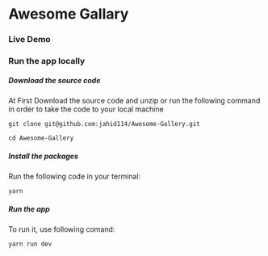 # Awesome Gallary

### Live Demo

### Run the app locally

##### Download the source code
At First Download the source code and unzip or run the following command in order to take the code to your local machine

```
git clone git@github.com:jahid114/Awesome-Gallery.git

cd Awesome-Gallery
```
##### Install the packages

Run the following code in your terminal:
```
yarn
```

##### Run the app

To run it, use following comand:

```
yarn run dev
```
